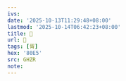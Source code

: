 ```yaml
---
ivs:
date: '2025-10-13T11:29:48+08:00'
lastmod: '2025-10-14T06:42:23+08:00'
title: 󰣈
url: 󰣈
tags: [胥]
hex: '80E5'
src: GHZR
note:
---
```

